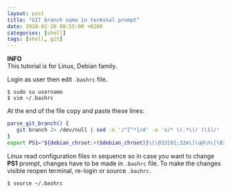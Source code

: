 ```yaml
---
layout: post
title: "GIT branch name in terminal prompt"
date: 2018-02-20 08:55:00 +0200
categories: [shell]
tags: [shell, git]
---
```


<div class="alert alert-info">
    <i class="fa fa-info-circle"></i> <strong>INFO</strong><br>
    This tutorial is for Linux, Debian family.
</div>

Login as user then edit `.bashrc` file.

```console
$ sudo su username
$ vim ~/.bashrc
```

At the end of the file copy and paste these lines:

```sh
parse_git_branch() {
   git branch 2> /dev/null | sed -e '/^[^*]/d' -e 's/* \(.*\)/ (\1)/'
}
export PS1="${debian_chroot:+($debian_chroot)}\[\033[01;32m\]\u@\h\[\033[00m\]:\[\033[01;34m\]\w\[\033[00m\]\$\[\033[33m\]\$(parse_git_branch)\[\033[00m\] "
```

Linux read configuration files in sequence so in case you want to change **PS1** prompt,
changes have to be made in `.bashrc` file.
To make the changes visible reopen terminal, re-login or source `.bashrc`.

```console
$ source ~/.bashrc
```
